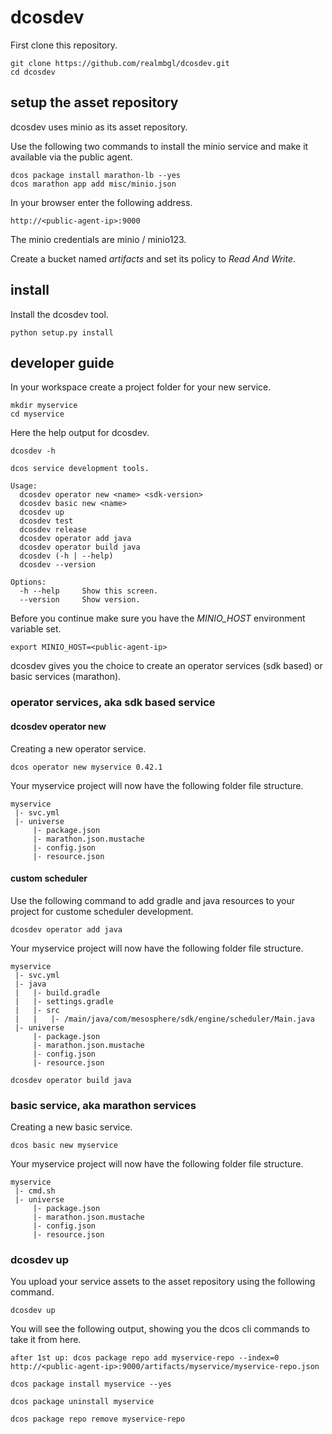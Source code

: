# dcosdev

First clone this repository.
```
git clone https://github.com/realmbgl/dcosdev.git
cd dcosdev
```


## setup the asset repository

dcosdev uses minio as its asset repository.

Use the following two commands to install the minio service and make it available via the public agent.

```
dcos package install marathon-lb --yes
dcos marathon app add misc/minio.json
```

In your browser enter the following address.
```
http://<public-agent-ip>:9000
```


The minio credentials are minio / minio123.

Create a bucket named *artifacts* and set its policy to *Read And Write*.


## install

Install the dcosdev tool.
```
python setup.py install
```


## developer guide

In your workspace create a project folder for your new service.
```
mkdir myservice
cd myservice
```

Here the help output for dcosdev.
```
dcosdev -h

dcos service development tools.

Usage:
  dcosdev operator new <name> <sdk-version>
  dcosdev basic new <name>
  dcosdev up
  dcosdev test
  dcosdev release
  dcosdev operator add java
  dcosdev operator build java
  dcosdev (-h | --help)
  dcosdev --version

Options:
  -h --help     Show this screen.
  --version     Show version.

```

Before you continue make sure you have the *MINIO_HOST* environment variable set.
```
export MINIO_HOST=<public-agent-ip>
```

dcosdev gives you the choice to create an operator services (sdk based) or basic services (marathon).

### operator services, aka sdk based service

#### dcosdev operator new

Creating a new operator service.
```
dcos operator new myservice 0.42.1
```

Your myservice project will now have the following folder file structure.
```
myservice
 |- svc.yml
 |- universe
     |- package.json
     |- marathon.json.mustache
     |- config.json
     |- resource.json
```

#### custom scheduler

Use the following command to add gradle and java resources to your project for custome scheduler development.
```
dcosdev operator add java
```

Your myservice project will now have the following folder file structure.
```
myservice
 |- svc.yml
 |- java
 |   |- build.gradle
 |   |- settings.gradle
 |   |- src
 |   |   |- /main/java/com/mesosphere/sdk/engine/scheduler/Main.java
 |- universe
     |- package.json
     |- marathon.json.mustache
     |- config.json
     |- resource.json
```

```
dcosdev operator build java
```


### basic service, aka marathon services

Creating a new basic service.
```
dcos basic new myservice
```

Your myservice project will now have the following folder file structure.
```
myservice
 |- cmd.sh
 |- universe
     |- package.json
     |- marathon.json.mustache
     |- config.json
     |- resource.json
```

### dcosdev up

You upload your service assets to the asset repository using the following command.
```
dcosdev up
```

You will see the following output, showing you the dcos cli commands to take it from here.
```
after 1st up: dcos package repo add myservice-repo --index=0 http://<public-agent-ip>:9000/artifacts/myservice/myservice-repo.json

dcos package install myservice --yes

dcos package uninstall myservice

dcos package repo remove myservice-repo
```

